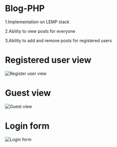 # Blog-PHP


1.Implementation on LEMP stack


2.Ability to view posts for everyone


3.Ability to add and remove posts for registered users




# Registered user view
![Register user view](https://github.com/VSevolod25/Blog-PHP/blob/master/%D0%A1%D0%BD%D0%B8%D0%BC%D0%BE%D0%BA%20%D1%8D%D0%BA%D1%80%D0%B0%D0%BD%D0%B0%202019-10-03%20%D0%B2%2022.56.21.png)


# Guest view
![Guest view](https://github.com/VSevolod25/Blog-PHP/blob/master/%D0%A1%D0%BD%D0%B8%D0%BC%D0%BE%D0%BA%20%D1%8D%D0%BA%D1%80%D0%B0%D0%BD%D0%B0%202019-10-03%20%D0%B2%2023.04.07.png)




# Login form
![Login form](https://github.com/VSevolod25/Blog-PHP/blob/master/%D0%A1%D0%BD%D0%B8%D0%BC%D0%BE%D0%BA%20%D1%8D%D0%BA%D1%80%D0%B0%D0%BD%D0%B0%202019-10-03%20%D0%B2%2023.04.23.png)
